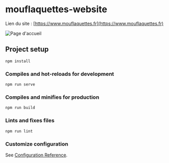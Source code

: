 # mouflaquettes-website

Lien du site : [https://www.mouflaquettes.fr](https://www.mouflaquettes.fr)

![Page d'accueil](images-readme/site-mouflaquettes.png)


## Project setup
```
npm install
```

### Compiles and hot-reloads for development
```
npm run serve
```

### Compiles and minifies for production
```
npm run build
```

### Lints and fixes files
```
npm run lint
```

### Customize configuration
See [Configuration Reference](https://cli.vuejs.org/config/).
